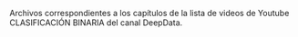Archivos correspondientes a los capítulos de la lista de videos de Youtube CLASIFICACIÓN BINARIA del canal DeepData.
